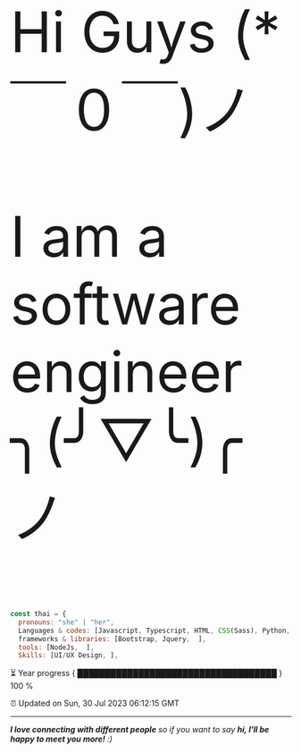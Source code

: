 
<p style="font-size:100px;"> Hi Guys  (*￣０￣)ノ </p>
<p style="font-size:100px;"> I am a software engineer  ╮(╯▽╰)╭ノ </p>

```javascript
const thai = {
  pronouns: "she" | "her",
  Languages & codes: [Javascript, Typescript, HTML, CSS(Sass), Python, Php, ],
  frameworks & libraries: [Bootstrap, Jquery,  ],
  tools: [NodeJs,  ],
  Skills: [UI/UX Design, ],

```

⏳ Year progress { ████████████████████████████████████ } 100 %

⏰ Updated on Sun, 30 Jul 2023 06:12:15 GMT

---

<em><b>I love connecting with different people</b> so if you want to say <b>hi, I'll be happy to meet you more!</b> :)</em>

